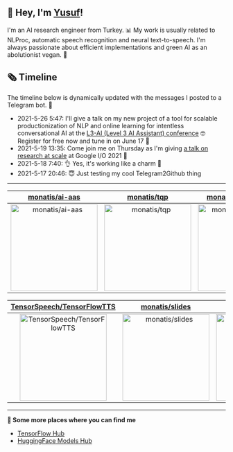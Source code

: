 ## 👋 Hey, I'm [Yusuf](https://www.linkedin.com/in/yusuf-sar%C4%B1g%C3%B6z-4bb826ba/)!

I'm an AI research engineer from Turkey. 📊 My work is usually related to NLProc, automatic speech recognition and neural text-to-speech. I'm always passionate about efficient implementations and green AI as an abolutionist vegan. 🌱
## 🗞️ Timeline
The timeline below is dynamically updated with the messages I posted to a Telegram bot. 🤖
- 2021-5-26 5:47: I'll give a talk on my new project of a tool for scalable productionization of NLP and online learning for intentless conversational AI at the [L3-AI (Level 3 AI Assistant) conference](https://l3-ai.dev) 🤓 Register for free now and tune in on June 17 🤙
- 2021-5-19 13:35: Come join me on Thursday as I'm giving [a talk on research at scale](https://gdg.community.dev/events/details/google-io-community-lounge-meetups-presents-machine-learning-developers-meetup-emeaapac/) at Google I/O 2021 🎉
- 2021-5-18 7:40: 👌 Yes, it's working like a charm 🥳
- 2021-5-17 20:46: 😇 Just testing my cool Telegram2Github thing

---

| [monatis/ai-aas](https://github.com/monatis/ai-aas) | [monatis/tqp](https://github.com/monatis/tqp) | [monatis/german-tts](https://github.com/monatis/german-tts) |
| :-: | :-: | :-: |
| <a href="https://github.com/monatis/ai-aas"><img src="https://github.com/monatis/monatis/raw/main/DISPLAY.jpg" alt="monatis/ai-aas" title="monatis/ai-aas" width="200" height="200"></a> | <a href="https://github.com/monatis/tqp"><img src="https://github.com/monatis/monatis/raw/main/DISPLAY.jpg" alt="monatis/tqp" title="monatis/tqp" width="200" height="200"></a> | <a href="https://github.com/monatis/german-tts"><img src="https://github.com/monatis/monatis/raw/main/DISPLAY.jpg" alt="monatis/german-tts" title="monatis/german-tts" width="200" height="200"></a> |

| [TensorSpeech/TensorFlowTTS](https://github.com/TensorSpeech/TensorFlowTTS) | [monatis/slides](https://github.com/monatis/slides) | [monatis/theboi](https://github.com/monatis/theboi) |
| :-: | :-: | :-: |
| <a href="https://github.com/TensorSpeech/TensorFlowTTS"><img src="https://github.com/monatis/monatis/raw/main/DISPLAY.jpg" alt="TensorSpeech/TensorFlowTTS" title="TensorSpeech/TensorFlowTTS" width="200" height="200"></a> | <a href="https://github.com/monatis/slides"><img src="https://github.com/monatis/monatis/raw/main/DISPLAY.jpg" alt="monatis/slides" title="monatis/slides" width="200" height="200"></a> | <a href="https://github.com/monatis/theboi"><img src="https://github.com/monatis/monatis/raw/main/DISPLAY.jpg" alt="monatis/theboi" title="monatis/theboi" width="200" height="200"></a> |



---

**🤙 Some more places where you can find me**
- [TensorFlow Hub](https://tfhub.dev/monatis)
- [HuggingFace Models Hub](https://huggingface.co/mys)